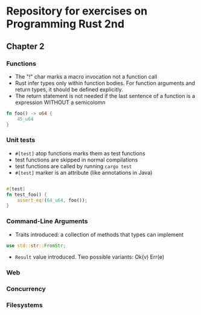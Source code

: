# Repository for exercises on Programming Rust 2nd

## Chapter 2

### Functions
- The "!" char marks a macro invocation not a function call
- Rust infer types only within function bodies. For function arguments and return types, it should be defined explicitly.
- The return statement is not needed if the last sentence of a function is a expression WITHOUT a semicolomn
```rust
fn foo() -> u64 {
    45_u64
}
```
### Unit tests
- `#[test]` atop functions marks them as test functions
- test functions are skipped in normal compilations
- test functions are called by running `cargo test`
- `#[test]` marker is an attribute (like annotations in Java)

```rust

#[test]
fn test_foo() {
    assert_eq!(64_u64, foo());
}
```
### Command-Line Arguments
- Traits introduced: a collection of methods that types can implement
```rust
use std::str::FromStr;
```
- `Result` value introduced. Two possible variants: Ok(v) Err(e)

### Web

### Concurrency

### Filesystems
